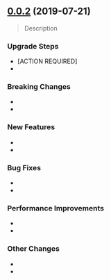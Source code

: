 ## [0.0.2](https://github.com/andreasonny83/twilio-remote-cli/compare/v0.0.1...v0.0.2) (2019-07-21)

> Description

### Upgrade Steps
* [ACTION REQUIRED]
*

### Breaking Changes
*
*

### New Features
*
*

### Bug Fixes
*
*

### Performance Improvements
*
*

### Other Changes
*
*